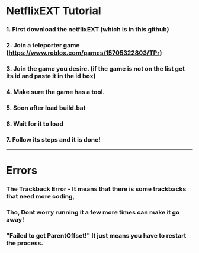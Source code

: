 # NetflixEXT Tutorial
### 1. First download the netflixEXT (which is in this github)
### 2. Join a teleporter game (https://www.roblox.com/games/15705322803/TPr)
### 3. Join the game you desire. (if the game is not on the list get its id and paste it in the id box)
### 4. Make sure the game has a tool.
### 5. Soon after load build.bat
### 6. Wait for it to load
### 7. Follow its steps and it is done!
-------------------------------------------------------------------------------------
# Errors
### The Trackback Error - It means that there is some trackbacks that need more coding,
### Tho, Dont worry running it a few more times can make it go away!
### "Failed to get ParentOffset!" It just means you have to restart the process.
